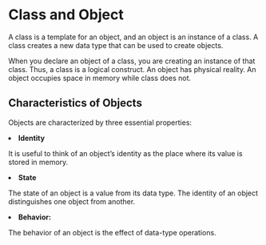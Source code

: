 # Class and Object
A class is a template for an object, and an object is an instance of a class. A class creates a new data type that can be used to create objects. 

When you declare an object of a class, you are creating an instance of that class. Thus, a class is a logical construct. An object has physical reality. An object occupies space in memory while class does not.

## Characteristics of Objects
Objects are characterized by three essential properties: 

<li><b>Identity</b></li>
<p> It is useful to think of an object’s identity as the place where its value is stored in memory. </p>

<li><b>State</b></li>
<p>The state of an object is a value from its data type. The identity of an object distinguishes one object from another. </p>

<li><b>Behavior:</b></li>
<p> The behavior of an object is the effect of data-type operations. </p>
